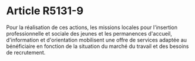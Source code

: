 # Article R5131-9

  
Pour la réalisation de ces actions, les missions locales pour l'insertion professionnelle et sociale des jeunes et les permanences d'accueil, d'information et d'orientation mobilisent une offre de services adaptée au bénéficiaire en fonction de la situation du marché du travail et des besoins de recrutement.